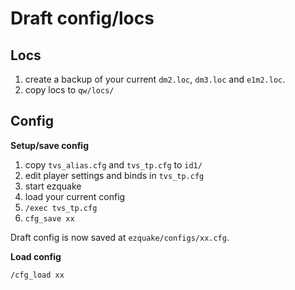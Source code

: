 # Draft config/locs

## Locs
1. create a backup of your current `dm2.loc`, `dm3.loc` and `e1m2.loc`.
2. copy locs to `qw/locs/`

## Config
**Setup/save config**
1. copy `tvs_alias.cfg` and `tvs_tp.cfg` to `id1/`
1. edit player settings and binds in `tvs_tp.cfg`
1. start ezquake
1. load your current config
1. `/exec tvs_tp.cfg`
1. `cfg_save xx`

Draft config is now saved at `ezquake/configs/xx.cfg`.

**Load config**

```
/cfg_load xx
```
